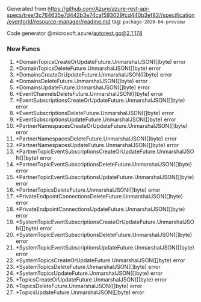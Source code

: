 Generated from https://github.com/Azure/azure-rest-api-specs/tree/3c764635e7d442b3e74caf593029fcd440b3ef82//specification/eventgrid/resource-manager/readme.md tag: `package-2020-04-preview`

Code generator @microsoft.azure/autorest.go@2.1.178


### New Funcs

1. *DomainTopicsCreateOrUpdateFuture.UnmarshalJSON([]byte) error
1. *DomainTopicsDeleteFuture.UnmarshalJSON([]byte) error
1. *DomainsCreateOrUpdateFuture.UnmarshalJSON([]byte) error
1. *DomainsDeleteFuture.UnmarshalJSON([]byte) error
1. *DomainsUpdateFuture.UnmarshalJSON([]byte) error
1. *EventChannelsDeleteFuture.UnmarshalJSON([]byte) error
1. *EventSubscriptionsCreateOrUpdateFuture.UnmarshalJSON([]byte) error
1. *EventSubscriptionsDeleteFuture.UnmarshalJSON([]byte) error
1. *EventSubscriptionsUpdateFuture.UnmarshalJSON([]byte) error
1. *PartnerNamespacesCreateOrUpdateFuture.UnmarshalJSON([]byte) error
1. *PartnerNamespacesDeleteFuture.UnmarshalJSON([]byte) error
1. *PartnerNamespacesUpdateFuture.UnmarshalJSON([]byte) error
1. *PartnerTopicEventSubscriptionsCreateOrUpdateFuture.UnmarshalJSON([]byte) error
1. *PartnerTopicEventSubscriptionsDeleteFuture.UnmarshalJSON([]byte) error
1. *PartnerTopicEventSubscriptionsUpdateFuture.UnmarshalJSON([]byte) error
1. *PartnerTopicsDeleteFuture.UnmarshalJSON([]byte) error
1. *PrivateEndpointConnectionsDeleteFuture.UnmarshalJSON([]byte) error
1. *PrivateEndpointConnectionsUpdateFuture.UnmarshalJSON([]byte) error
1. *SystemTopicEventSubscriptionsCreateOrUpdateFuture.UnmarshalJSON([]byte) error
1. *SystemTopicEventSubscriptionsDeleteFuture.UnmarshalJSON([]byte) error
1. *SystemTopicEventSubscriptionsUpdateFuture.UnmarshalJSON([]byte) error
1. *SystemTopicsCreateOrUpdateFuture.UnmarshalJSON([]byte) error
1. *SystemTopicsDeleteFuture.UnmarshalJSON([]byte) error
1. *SystemTopicsUpdateFuture.UnmarshalJSON([]byte) error
1. *TopicsCreateOrUpdateFuture.UnmarshalJSON([]byte) error
1. *TopicsDeleteFuture.UnmarshalJSON([]byte) error
1. *TopicsUpdateFuture.UnmarshalJSON([]byte) error
